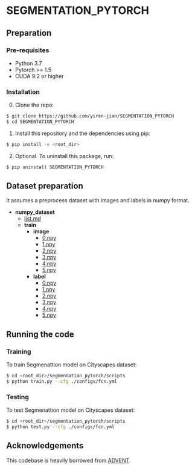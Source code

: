 # SEGMENTATION_PYTORCH

## Preparation

### Pre-requisites
* Python 3.7
* Pytorch >= 1.5
* CUDA 9.2 or higher

### Installation
0. Clone the repo:
```bash
$ git clone https://github.com/yiren-jian/SEGMENTATION_PYTORCH
$ cd SEGMENTATION_PYTORCH
```

1. Install this repository and the dependencies using pip:
```bash
$ pip install -e <root_dir>
```

2. Optional. To uninstall this package, run:
```bash
$ pip uninstall SEGMENTATION_PYTORCH
```

## Dataset preparation
It assumes a preprocess dataset with images and labels in numpy format.
- __numpy\_dataset__
   - [list.md](list.md)
   - __train__
     - __image__
       - [0.npy](train/image/0.npy)
       - [1.npy](train/image/1.npy)
       - [2.npy](train/image/2.npy)
       - [3.npy](train/image/3.npy)
       - [4.npy](train/image/4.npy)
       - [5.npy](train/image/5.npy)
     - __label__
       - [0.npy](train/label/0.npy)
       - [1.npy](train/label/1.npy)
       - [2.npy](train/label/2.npy)
       - [3.npy](train/label/3.npy)
       - [4.npy](train/label/4.npy)
       - [5.npy](train/label/5.npy)


## Running the code
### Training
To train Segmenattion model on Cityscapes dataset:
```bash
$ cd <root_dir>/segmentation_pytorch/scripts
$ python train.py --cfg ./configs/fcn.yml
```

### Testing
To test Segmenattion model on Cityscapes dataset:
```bash
$ cd <root_dir>/segmentation_pytorch/scripts
$ python test.py --cfg ./configs/fcn.yml
```

## Acknowledgements
This codebase is heavily borrowed from [ADVENT](https://github.com/valeoai/ADVENT).
